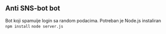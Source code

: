 ## Anti SNS-bot bot
Bot koji spamuije login sa random podacima.
Potreban je Node.js instaliran
`npm install`
`node server.js`